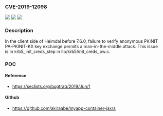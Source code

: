 ### [CVE-2019-12098](https://cve.mitre.org/cgi-bin/cvename.cgi?name=CVE-2019-12098)
![](https://img.shields.io/static/v1?label=Product&message=n%2Fa&color=blue)
![](https://img.shields.io/static/v1?label=Version&message=n%2Fa&color=blue)
![](https://img.shields.io/static/v1?label=Vulnerability&message=n%2Fa&color=brighgreen)

### Description

In the client side of Heimdal before 7.6.0, failure to verify anonymous PKINIT PA-PKINIT-KX key exchange permits a man-in-the-middle attack. This issue is in krb5_init_creds_step in lib/krb5/init_creds_pw.c.

### POC

#### Reference
- https://seclists.org/bugtraq/2019/Jun/1

#### Github
- https://github.com/akiraabe/myapp-container-jaxrs

